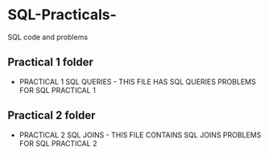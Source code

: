 # SQL-Practicals-
SQL code and problems

## Practical 1 folder 
- PRACTICAL 1 SQL QUERIES - THIS FILE HAS SQL QUERIES PROBLEMS  FOR  SQL  PRACTICAL 1

## Practical 2 folder
- PRACTICAL 2 SQL JOINS - THIS FILE CONTAINS SQL JOINS PROBLEMS FOR SQL  PRACTICAL 2
 
